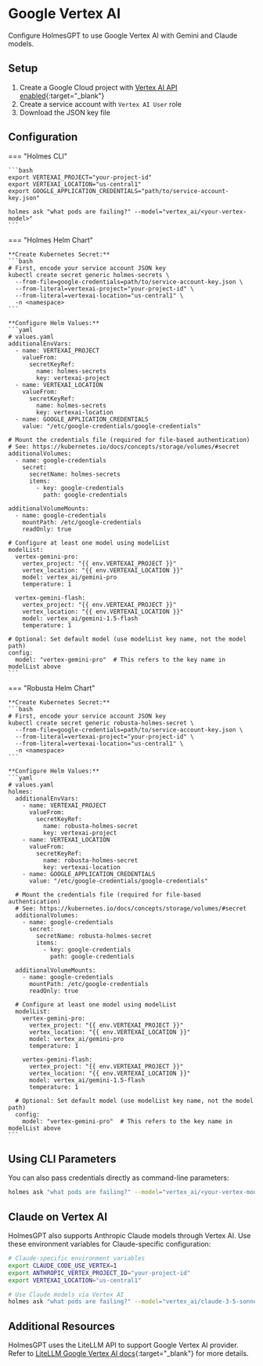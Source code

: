 # Google Vertex AI

Configure HolmesGPT to use Google Vertex AI with Gemini and Claude models.

## Setup

1. Create a Google Cloud project with [Vertex AI API enabled](https://cloud.google.com/vertex-ai/docs/start/introduction-unified-platform){:target="_blank"}
2. Create a service account with `Vertex AI User` role
3. Download the JSON key file

## Configuration

=== "Holmes CLI"

    ```bash
    export VERTEXAI_PROJECT="your-project-id"
    export VERTEXAI_LOCATION="us-central1"
    export GOOGLE_APPLICATION_CREDENTIALS="path/to/service-account-key.json"

    holmes ask "what pods are failing?" --model="vertex_ai/<your-vertex-model>"
    ```

=== "Holmes Helm Chart"

    **Create Kubernetes Secret:**
    ```bash
    # First, encode your service account JSON key
    kubectl create secret generic holmes-secrets \
      --from-file=google-credentials=path/to/service-account-key.json \
      --from-literal=vertexai-project="your-project-id" \
      --from-literal=vertexai-location="us-central1" \
      -n <namespace>
    ```

    **Configure Helm Values:**
    ```yaml
    # values.yaml
    additionalEnvVars:
      - name: VERTEXAI_PROJECT
        valueFrom:
          secretKeyRef:
            name: holmes-secrets
            key: vertexai-project
      - name: VERTEXAI_LOCATION
        valueFrom:
          secretKeyRef:
            name: holmes-secrets
            key: vertexai-location
      - name: GOOGLE_APPLICATION_CREDENTIALS
        value: "/etc/google-credentials/google-credentials"

    # Mount the credentials file (required for file-based authentication)
    # See: https://kubernetes.io/docs/concepts/storage/volumes/#secret
    additionalVolumes:
      - name: google-credentials
        secret:
          secretName: holmes-secrets
          items:
            - key: google-credentials
              path: google-credentials

    additionalVolumeMounts:
      - name: google-credentials
        mountPath: /etc/google-credentials
        readOnly: true

    # Configure at least one model using modelList
    modelList:
      vertex-gemini-pro:
        vertex_project: "{{ env.VERTEXAI_PROJECT }}"
        vertex_location: "{{ env.VERTEXAI_LOCATION }}"
        model: vertex_ai/gemini-pro
        temperature: 1

      vertex-gemini-flash:
        vertex_project: "{{ env.VERTEXAI_PROJECT }}"
        vertex_location: "{{ env.VERTEXAI_LOCATION }}"
        model: vertex_ai/gemini-1.5-flash
        temperature: 1

    # Optional: Set default model (use modelList key name, not the model path)
    config:
      model: "vertex-gemini-pro"  # This refers to the key name in modelList above
    ```

=== "Robusta Helm Chart"

    **Create Kubernetes Secret:**
    ```bash
    # First, encode your service account JSON key
    kubectl create secret generic robusta-holmes-secret \
      --from-file=google-credentials=path/to/service-account-key.json \
      --from-literal=vertexai-project="your-project-id" \
      --from-literal=vertexai-location="us-central1" \
      -n <namespace>
    ```

    **Configure Helm Values:**
    ```yaml
    # values.yaml
    holmes:
      additionalEnvVars:
        - name: VERTEXAI_PROJECT
          valueFrom:
            secretKeyRef:
              name: robusta-holmes-secret
              key: vertexai-project
        - name: VERTEXAI_LOCATION
          valueFrom:
            secretKeyRef:
              name: robusta-holmes-secret
              key: vertexai-location
        - name: GOOGLE_APPLICATION_CREDENTIALS
          value: "/etc/google-credentials/google-credentials"

      # Mount the credentials file (required for file-based authentication)
      # See: https://kubernetes.io/docs/concepts/storage/volumes/#secret
      additionalVolumes:
        - name: google-credentials
          secret:
            secretName: robusta-holmes-secret
            items:
              - key: google-credentials
                path: google-credentials

      additionalVolumeMounts:
        - name: google-credentials
          mountPath: /etc/google-credentials
          readOnly: true

      # Configure at least one model using modelList
      modelList:
        vertex-gemini-pro:
          vertex_project: "{{ env.VERTEXAI_PROJECT }}"
          vertex_location: "{{ env.VERTEXAI_LOCATION }}"
          model: vertex_ai/gemini-pro
          temperature: 1

        vertex-gemini-flash:
          vertex_project: "{{ env.VERTEXAI_PROJECT }}"
          vertex_location: "{{ env.VERTEXAI_LOCATION }}"
          model: vertex_ai/gemini-1.5-flash
          temperature: 1

      # Optional: Set default model (use modelList key name, not the model path)
      config:
        model: "vertex-gemini-pro"  # This refers to the key name in modelList above
    ```

## Using CLI Parameters

You can also pass credentials directly as command-line parameters:

```bash
holmes ask "what pods are failing?" --model="vertex_ai/<your-vertex-model>" --api-key="your-service-account-key"
```

## Claude on Vertex AI

HolmesGPT also supports Anthropic Claude models through Vertex AI. Use these environment variables for Claude-specific configuration:

```bash
# Claude-specific environment variables
export CLAUDE_CODE_USE_VERTEX=1
export ANTHROPIC_VERTEX_PROJECT_ID="your-project-id"
export VERTEXAI_LOCATION="us-central1"

# Use Claude models via Vertex AI
holmes ask "what pods are failing?" --model="vertex_ai/claude-3-5-sonnet@20240620"
```

## Additional Resources

HolmesGPT uses the LiteLLM API to support Google Vertex AI provider. Refer to [LiteLLM Google Vertex AI docs](https://litellm.vercel.app/docs/providers/vertex){:target="_blank"} for more details.
